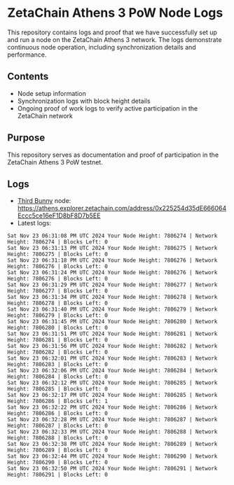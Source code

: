 # ZetaChain Athens 3 PoW Node Logs
This repository contains logs and proof that we have successfully set up and run a node on the ZetaChain Athens 3 network. The logs demonstrate continuous node operation, including synchronization details and performance.

## Contents
- Node setup information
- Synchronization logs with block height details
- Ongoing proof of work logs to verify active participation in the ZetaChain network

## Purpose
This repository serves as documentation and proof of participation in the ZetaChain Athens 3 PoW testnet.

## Logs

- [Third Bunny](https://thirdbunny.xyz/) node: https://athens.explorer.zetachain.com/address/0x225254d35dE666064Eccc5ce16eF1D8bF8D7b5EE
- Latest logs:
```
Sat Nov 23 06:31:08 PM UTC 2024 Your Node Height: 7806274 | Network Height: 7806274 | Blocks Left: 0
Sat Nov 23 06:31:13 PM UTC 2024 Your Node Height: 7806275 | Network Height: 7806275 | Blocks Left: 0
Sat Nov 23 06:31:18 PM UTC 2024 Your Node Height: 7806276 | Network Height: 7806276 | Blocks Left: 0
Sat Nov 23 06:31:24 PM UTC 2024 Your Node Height: 7806276 | Network Height: 7806276 | Blocks Left: 0
Sat Nov 23 06:31:29 PM UTC 2024 Your Node Height: 7806277 | Network Height: 7806277 | Blocks Left: 0
Sat Nov 23 06:31:34 PM UTC 2024 Your Node Height: 7806278 | Network Height: 7806278 | Blocks Left: 0
Sat Nov 23 06:31:40 PM UTC 2024 Your Node Height: 7806279 | Network Height: 7806279 | Blocks Left: 0
Sat Nov 23 06:31:45 PM UTC 2024 Your Node Height: 7806280 | Network Height: 7806280 | Blocks Left: 0
Sat Nov 23 06:31:51 PM UTC 2024 Your Node Height: 7806281 | Network Height: 7806281 | Blocks Left: 0
Sat Nov 23 06:31:56 PM UTC 2024 Your Node Height: 7806282 | Network Height: 7806282 | Blocks Left: 0
Sat Nov 23 06:32:01 PM UTC 2024 Your Node Height: 7806283 | Network Height: 7806283 | Blocks Left: 0
Sat Nov 23 06:32:06 PM UTC 2024 Your Node Height: 7806284 | Network Height: 7806284 | Blocks Left: 0
Sat Nov 23 06:32:12 PM UTC 2024 Your Node Height: 7806285 | Network Height: 7806285 | Blocks Left: 0
Sat Nov 23 06:32:17 PM UTC 2024 Your Node Height: 7806285 | Network Height: 7806286 | Blocks Left: 1
Sat Nov 23 06:32:22 PM UTC 2024 Your Node Height: 7806286 | Network Height: 7806286 | Blocks Left: 0
Sat Nov 23 06:32:28 PM UTC 2024 Your Node Height: 7806287 | Network Height: 7806287 | Blocks Left: 0
Sat Nov 23 06:32:33 PM UTC 2024 Your Node Height: 7806288 | Network Height: 7806288 | Blocks Left: 0
Sat Nov 23 06:32:38 PM UTC 2024 Your Node Height: 7806289 | Network Height: 7806289 | Blocks Left: 0
Sat Nov 23 06:32:44 PM UTC 2024 Your Node Height: 7806290 | Network Height: 7806290 | Blocks Left: 0
Sat Nov 23 06:32:50 PM UTC 2024 Your Node Height: 7806291 | Network Height: 7806291 | Blocks Left: 0
```
